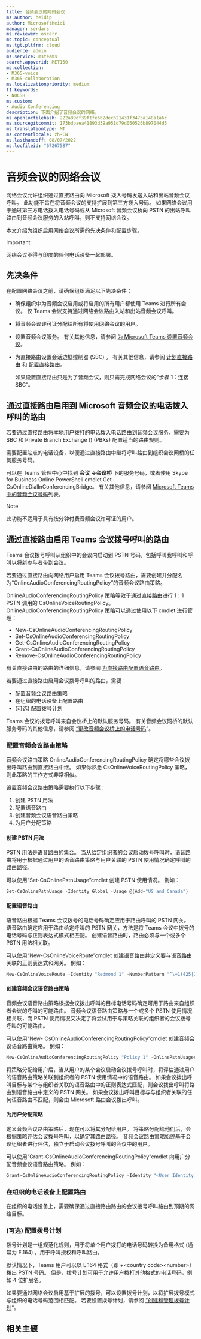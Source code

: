 ```yaml
---
title: 音频会议的网络会议
ms.author: heidip
author: MicrosoftHeidi
manager: serdars
ms.reviewer: oscarr
ms.topic: conceptual
ms.tgt.pltfrm: cloud
audience: admin
ms.service: msteams
search.appverid: MET150
ms.collection:
- M365-voice
- M365-collaboration
ms.localizationpriority: medium
f1.keywords:
- NOCSH
ms.custom:
- Audio Conferencing
description: 下面介绍了音频会议的网络。
ms.openlocfilehash: 222a89df39f1fe6b2decb21431f3475a148a1a6c
ms.sourcegitcommit: 173bdbaea41893d39a951d79d050526b897044d5
ms.translationtype: MT
ms.contentlocale: zh-CN
ms.lasthandoff: 08/07/2022
ms.locfileid: "67267587"
---
```

# <a name="on-network-conferencing-for-audio-conferencing"></a>音频会议的网络会议

网络会议允许组织通过直接路由向 Microsoft 拨入号码发送入站和出站音频会议呼叫。 此功能不旨在将音频会议的支持扩展到第三方拨入号码。 如果网络会议用于通过第三方电话拨入电话号码或从 Microsoft 音频会议桥向 PSTN 的出站呼叫路由到音频会议服务的入站呼叫，则不支持网络会议。

本文介绍为组织启用网络会议所需的先决条件和配置步骤。

> [!IMPORTANT]
> 网络会议不得与印度的任何电话设备一起部署。

## <a name="prerequisites"></a>先决条件

在配置网络会议之前，请确保组织满足以下先决条件：

- 确保组织中为音频会议启用或将启用的所有用户都使用 Teams 进行所有会议。 仅 Teams 会议支持通过网络会议路由入站和出站音频会议呼叫。

- 将音频会议许可证分配给所有将使用网络会议的用户。

- 设置音频会议服务。 有关其他信息，请参阅 [为 Microsoft Teams 设置音频会议](set-up-audio-conferencing-in-teams.md)。

- 为直接路由设置会话边框控制器 (SBC) 。 有关其他信息，请参阅 [计划直接路由](direct-routing-plan.md) 和 [配置直接路由](direct-routing-configure.md)。

  如果设置直接路由只是为了音频会议，则只需完成网络会议的“步骤 1：连接 SBC”。

## <a name="enable-the-routing-of-dial-in-calls-to-microsoft-audio-conferencing-through-direct-routing"></a>通过直接路由启用到 Microsoft 音频会议的电话拨入呼叫的路由

若要通过直接路由将本地用户拨打的电话拨入电话路由到音频会议服务，需要为 SBC 和 Private Branch Exchange ()  (PBXs) 配置适当的路由规则。

需要配置站点的电话设备，以便通过直接路由中继将呼叫路由到组织会议网桥的任何服务号码。

可以在 Teams 管理中心中找到 **会议 ->会议桥** 下的服务号码，或者使用 Skype for Business Online PowerShell cmdlet Get-CsOnlineDialInConferencingBridge。 有关其他信息，请参阅 [Microsoft Teams 中的音频会议号码](see-a-list-of-audio-conferencing-numbers-in-teams.md)列表。

> [!NOTE]
> 此功能不适用于具有按分钟付费音频会议许可证的用户。

## <a name="enable-the-routing-of-teams-meeting-dial-out-calls-through-direct-routing"></a>通过直接路由启用 Teams 会议拨号呼叫的路由

Teams 会议拨号呼叫从组织中的会议内启动到 PSTN 号码，包括呼叫我呼叫和呼叫以将新参与者带到会议。

若要通过直接路由向网络用户启用 Teams 会议拨号路由，需要创建并分配名为“OnlineAudioConferencingRoutingPolicy”的音频会议路由策略。

OnlineAudioConferencingRoutingPolicy 策略等效于通过直接路由进行 1：1 PSTN 调用的 CsOnlineVoiceRoutingPolicy。 OnlineAudioConferencingRoutingPolicy 策略可以通过使用以下 cmdlet 进行管理：

- New-CsOnlineAudioConferencingRoutingPolicy
- Set-CsOnlineAudioConferencingRoutingPolicy
- Get-CsOnlineAudioConferencingRoutingPolicy
- Grant-CsOnlineAudioConferencingRoutingPolicy
- Remove-CsOnlineAudioConferencingRoutingPolicy

有关直接路由的路由的详细信息，请参阅 [为直接路由配置语音路由](direct-routing-voice-routing.md)。

若要通过直接路由启用会议拨号呼叫的路由，需要：

- 配置音频会议路由策略
- 在组织的电话设备上配置路由
-  (可选) 配置拨号计划

Teams 会议的拨号呼叫来自会议桥上的默认服务号码。 有关音频会议网桥的默认服务号码的其他信息，请参阅 [“更改音频会议桥上的电话号码](change-the-phone-numbers-on-your-audio-conferencing-bridge.md)”。

### <a name="configure-audio-conferencing-routing-policies"></a>配置音频会议路由策略

音频会议路由策略 OnlineAudioConferencingRoutingPolicy 确定将哪些会议拨出呼叫路由到直接路由中继。 如果你熟悉 CsOnlineVoiceRoutingPolicy 策略，则此策略的工作方式非常相似。

设置音频会议路由策略需要执行以下步骤：

1. 创建 PSTN 用法
1. 配置语音路由
1. 创建音频会议语音路由策略
1. 为用户分配策略

#### <a name="create-pstn-usages"></a>创建 PSTN 用法

PSTN 用法是语音路由的集合。 当从给定组织者的会议启动拨号呼叫时，语音路由将用于根据通过用户的语音路由策略与用户关联的 PSTN 使用情况确定呼叫的路由路径。

可以使用“Set-CsOnlinePstnUsage”cmdlet 创建 PSTN 使用情况。 例如：

```powershell
Set-CsOnlinePstnUsage -Identity Global -Usage @{Add="US and Canada"}
```

#### <a name="configure-voice-routes"></a>配置语音路由

语音路由根据 Teams 会议拨号的电话号码确定应用于路由呼叫的 PSTN 网关。 语音路由确定应用于路由给定呼叫的 PSTN 网关，方法是将 Teams 会议中拨号的电话号码与正则表达式模式相匹配。 创建语音路由时，路由必须与一个或多个 PSTN 用法相关联。

可以使用“New-CsOnlineVoiceRoute”cmdlet 创建语音路由并定义要与语音路由关联的正则表达式和网关。 例如：

```powershell
New-CsOnlineVoiceRoute -Identity "Redmond 1" -NumberPattern "^\+1(425|206)(\d{7})$" -OnlinePstnGatewayList sbc1.contoso.biz, sbc2.contoso.biz -Priority 1 -OnlinePstnUsages "US and Canada"
```

#### <a name="create-audio-conferencing-voice-routing-policies"></a>创建音频会议语音路由策略

音频会议语音路由策略根据会议拨出呼叫的目标电话号码确定可用于路由来自组织者会议的呼叫的可能路由。 音频会议语音路由策略与一个或多个 PSTN 使用情况相关联，而 PSTN 使用情况又决定了将尝试用于与策略关联的组织者的会议拨号呼叫的可能路由。

可以使用“New- CsOnlineAudioConferencingRoutingPolicy”cmdlet 创建音频会议语音路由策略。 例如：

```powershell
New-CsOnlineAudioConferencingRoutingPolicy "Policy 1" -OnlinePstnUsages "US and Canada"
```

将策略分配给用户后，当从用户的某个会议启动会议拨号呼叫时，将评估通过用户的语音路由策略关联到组织者的 PSTN 使用情况中的语音路由。 如果会议拨出呼叫目标与某个与组织者关联的语音路由中的正则表达式匹配，则会议拨出呼叫将路由到语音路由中定义的 PSTN 网关。 如果会议拨出呼叫目标与与组织者关联的任何语音路由不匹配，则会由 Microsoft 路由会议拨出呼叫。

#### <a name="assign-a-policy-to-your-users"></a>为用户分配策略

定义音频会议路由策略后，现在可以将其分配给用户。 将策略分配给他们后，会根据策略评估会议拨号呼叫，以确定其路由路径。 音频会议路由策略始终基于会议组织者进行评估，独立于启动会议拨号呼叫的会议中的用户。

可以使用“Grant-CsOnlineAudioConferencingRoutingPolicy”cmdlet 向用户分配音频会议语音路由策略。 例如：

```powershell
Grant-CsOnlineAudioConferencingRoutingPolicy -Identity "<User Identity>" -PolicyName "Policy 1"
```

### <a name="configure-routing-on-the-telephony-equipment-of-your-organization"></a>在组织的电话设备上配置路由

在组织的电话设备上，需要确保通过直接路由路由的会议拨号呼叫路由到预期的网络目标。

### <a name="optional-configure-a-dial-plan"></a> (可选) 配置拨号计划

拨号计划是一组规范化规则，用于将单个用户拨打的电话号码转换为备用格式 (通常为 E.164) ，用于呼叫授权和呼叫路由。

默认情况下，Teams 用户可以以 E.164 格式（即 +\<country code\>\<number\>）拨出 PSTN 号码。 但是，拨号计划可用于允许用户拨打其他格式的电话号码，例如 4 位扩展名。

如果要通过网络会议启用基于扩展的拨号，可以设置拨号计划，以将扩展拨号模式与组织的电话号码范围相匹配。 若要设置拨号计划，请参阅 [“创建和管理拨号计划](create-and-manage-dial-plans.md)”。

## <a name="related-topics"></a>相关主题
